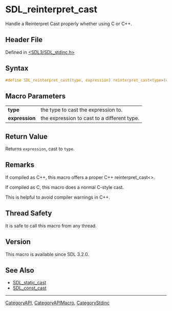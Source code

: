 # SDL_reinterpret_cast

Handle a Reinterpret Cast properly whether using C or C++.

## Header File

Defined in [<SDL3/SDL_stdinc.h>](https://github.com/libsdl-org/SDL/blob/main/include/SDL3/SDL_stdinc.h)

## Syntax

```c
#define SDL_reinterpret_cast(type, expression) reinterpret_cast<type>(expression)  /* or `((type)(expression))` in C */
```

## Macro Parameters

|                |                                             |
| -------------- | ------------------------------------------- |
| **type**       | the type to cast the expression to.         |
| **expression** | the expression to cast to a different type. |

## Return Value

Returns `expression`, cast to `type`.

## Remarks

If compiled as C++, this macro offers a proper C++ reinterpret_cast<>.

If compiled as C, this macro does a normal C-style cast.

This is helpful to avoid compiler warnings in C++.

## Thread Safety

It is safe to call this macro from any thread.

## Version

This macro is available since SDL 3.2.0.

## See Also

- [SDL_static_cast](SDL_static_cast)
- [SDL_const_cast](SDL_const_cast)

----
[CategoryAPI](CategoryAPI), [CategoryAPIMacro](CategoryAPIMacro), [CategoryStdinc](CategoryStdinc)

